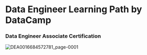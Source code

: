 # Data Engineer Learning Path by DataCamp

### Data Engineer Associate Certification

![DEA0016684572781_page-0001](https://github.com/user-attachments/assets/3aabfc5a-016e-4bd1-976c-79984f6db7b8)





